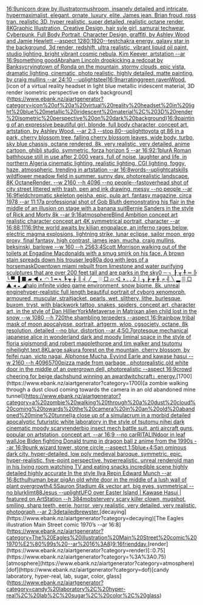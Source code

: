 [16:9](https://www.ebank.nz/aiartgenerator?category=16%3A9)[unicorn draw by illustrator](https://www.ebank.nz/aiartgenerator?category=unicorn%20draw%20by%20illustrator)[mushroom, insanely detailed and intricate, hypermaximalist, elegant, ornate, luxury, elite, James jean, Brian froud, ross tran, realistic 3D, hyper realistic, super detailed, realistic octane render, 8K](https://www.ebank.nz/aiartgenerator?category=mushroom%2C%20insanely%20detailed%20and%20intricate%2C%20hypermaximalist%2C%20elegant%2C%20ornate%2C%20luxury%2C%20elite%2C%20James%20jean%2C%20Brian%20froud%2C%20ross%20tran%2C%20realistic%203D%2C%20hyper%20realistic%2C%20super%20detailed%2C%20realistic%20octane%20render%2C%208K)[Graphic Illustration, Creative Design, hair syle girl, samurai techwear, Cyberpunk, Full Body Portrait, Character Design, graffiti, by Ashley Wood and Jamie Hewlett --aspect 1280:1920](https://www.ebank.nz/aiartgenerator?category=Graphic%20Illustration%2C%20Creative%20Design%2C%20hair%20syle%20girl%2C%20samurai%20techwear%2C%20Cyberpunk%2C%20Full%20Body%20Portrait%2C%20Character%20Design%2C%20graffiti%2C%20by%20Ashley%20Wood%20and%20Jamie%20Hewlett%20--aspect%201280%3A1920)[--test](https://www.ebank.nz/aiartgenerator?category=--test)[chakra energy, galaxy star in the background, 3d render, redshift, ultra realistic, vibrant liquid oil paint, studio lighting, bright vibrant cosmic nebula, Kim Keever, artstation --ar 16:9](https://www.ebank.nz/aiartgenerator?category=chakra%20energy%2C%20galaxy%20star%20in%20the%20background%2C%203d%20render%2C%20redshift%2C%20ultra%20realistic%2C%20vibrant%20liquid%20oil%20paint%2C%20studio%20lighting%2C%20bright%20vibrant%20cosmic%20nebula%2C%20Kim%20Keever%2C%20artstation%20--ar%2016%3A9)[something good](https://www.ebank.nz/aiartgenerator?category=something%20good)[Abraham Lincoln dropkicking a redcoat by Banksy](https://www.ebank.nz/aiartgenerator?category=Abraham%20Lincoln%20dropkicking%20a%20redcoat%20by%20Banksy)[crying](https://www.ebank.nz/aiartgenerator?category=crying)[town of Ronda on the mountain, stormy clouds, epic vista, dramatic lighting, cinematic, photo realistic, highly detailed, matte painting, by craig mullins --ar 24:10 --uplight](https://www.ebank.nz/aiartgenerator?category=town%20of%20Ronda%20on%20the%20mountain%2C%20stormy%20clouds%2C%20epic%20vista%2C%20dramatic%20lighting%2C%20cinematic%2C%20photo%20realistic%2C%20highly%20detailed%2C%20matte%20painting%2C%20by%20craig%20mullins%20--ar%2024%3A10%20--uplight)[steel](https://www.ebank.nz/aiartgenerator?category=steel)[16:9](https://www.ebank.nz/aiartgenerator?category=16%3A9)[narrating](https://www.ebank.nz/aiartgenerator?category=narrating)[green raven](https://www.ebank.nz/aiartgenerator?category=green%20raven)[Wood.](https://www.ebank.nz/aiartgenerator?category=Wood.)[icon of a virtual reality headset in light blue metallic iridescent material, 3D render isometric perspective on dark background](https://www.ebank.nz/aiartgenerator?category=icon%20of%20a%20virtual%20reality%20headset%20in%20light%20blue%20metallic%20iridescent%20material%2C%203D%20render%20isometric%20perspective%20on%20dark%20background)[16:9](https://www.ebank.nz/aiartgenerator?category=16%3A9)[painting of an expressive beautiful girl, blonde, full body character, concept art, artstation, by Ashley Wood. --ar 2:3 --stop 80](https://www.ebank.nz/aiartgenerator?category=painting%20of%20an%20expressive%20beautiful%20girl%2C%20blonde%2C%20full%20body%20character%2C%20concept%20art%2C%20artstation%2C%20by%20Ashley%20Wood.%20--ar%202%3A3%20--stop%2080)[--uplight](https://www.ebank.nz/aiartgenerator?category=--uplight)[toyota gt 86 in a park, cherry blossom tree, falling cherry blossom leaves, wide body, turbo, sky blue chassis, octane rendered, 8k, very realistic, very detailed, anime cartoon, ghibli studio, symmetric, forza horizon 5 --ar 16:9](https://www.ebank.nz/aiartgenerator?category=toyota%20gt%2086%20in%20a%20park%2C%20cherry%20blossom%20tree%2C%20falling%20cherry%20blossom%20leaves%2C%20wide%20body%2C%20turbo%2C%20sky%20blue%20chassis%2C%20octane%20rendered%2C%208k%2C%20very%20realistic%2C%20very%20detailed%2C%20anime%20cartoon%2C%20ghibli%20studio%2C%20symmetric%2C%20forza%20horizon%205%20--ar%2016%3A9)[2:1](https://www.ebank.nz/aiartgenerator?category=2%3A1)[blur](https://www.ebank.nz/aiartgenerator?category=blur)[A Roman bathhouse still in use after 2,000 years, full of noise, laughter and life,  in northern Algeria,cinematic lighting, realistic lighting, CGI lighting, foggy, haze, atmospheric, trending in artstation --ar 16:8](https://www.ebank.nz/aiartgenerator?category=A%20Roman%20bathhouse%20still%20in%20use%20after%202%2C000%20years%2C%20full%20of%20noise%2C%20laughter%20and%20life%2C%20%20in%20northern%20Algeria%2Ccinematic%20lighting%2C%20realistic%20lighting%2C%20CGI%20lighting%2C%20foggy%2C%20haze%2C%20atmospheric%2C%20trending%20in%20artstation%20--ar%2016%3A8)[words](https://www.ebank.nz/aiartgenerator?category=words)[--uplight](https://www.ebank.nz/aiartgenerator?category=--uplight)[catskills wildflower meadow field in summer. sunny day. photorealistic landscape. 8K OctaneRender.  --w 2160  --h 4096 --no people](https://www.ebank.nz/aiartgenerator?category=catskills%20wildflower%20meadow%20field%20in%20summer.%20sunny%20day.%20photorealistic%20landscape.%208K%20OctaneRender.%20%20--w%202160%20%20--h%204096%20--no%20people)[--fast](https://www.ebank.nz/aiartgenerator?category=--fast)[overhead shot of city street littered with trash, pen and ink drawing, messy --no people --ar 16:9](https://www.ebank.nz/aiartgenerator?category=overhead%20shot%20of%20city%20street%20littered%20with%20trash%2C%20pen%20and%20ink%20drawing%2C%20messy%20--no%20people%20--ar%2016%3A9)[field](https://www.ebank.nz/aiartgenerator?category=field)[chromatic skeleton geisha, epic, pulp art, fantasy magazine, circa 1978 --ar 11:17](https://www.ebank.nz/aiartgenerator?category=chromatic%20skeleton%20geisha%2C%20epic%2C%20pulp%20art%2C%20fantasy%20magazine%2C%20circa%201978%20--ar%2011%3A17)[a professional shot of Gob Bluth demonstrating his flair in the middle of an illusion on stage with a banana suit](https://www.ebank.nz/aiartgenerator?category=a%20professional%20shot%20of%20Gob%20Bluth%20demonstrating%20his%20flair%20in%20the%20middle%20of%20an%20illusion%20on%20stage%20with%20a%20banana%20suit)[Bernie Sanders in the style of Rick and Morty 8k --ar 9:16](https://www.ebank.nz/aiartgenerator?category=Bernie%20Sanders%20in%20the%20style%20of%20Rick%20and%20Morty%208k%20--ar%209%3A16)[atmosphere](https://www.ebank.nz/aiartgenerator?category=atmosphere)[Blind Ambition concept art realistic character concept art 4K symmetrical portrait, character --ar 16:8](https://www.ebank.nz/aiartgenerator?category=Blind%20Ambition%20concept%20art%20realistic%20character%20concept%20art%204K%20symmetrical%20portrait%2C%20character%20--ar%2016%3A8)[8:11](https://www.ebank.nz/aiartgenerator?category=8%3A11)[16:9](https://www.ebank.nz/aiartgenerator?category=16%3A9)[the world awaits by kilian eng](https://www.ebank.nz/aiartgenerator?category=the%20world%20awaits%20by%20kilian%20eng)[palace, an inferno rages below, electric magma explosions, lightning strike, lunar eclipse, sailor moon, ergo proxy, final fantasy, high contrast, james jean, mucha, craig mullins, beksinski, barlowe --w 160 --h 256](https://www.ebank.nz/aiartgenerator?category=palace%2C%20an%20inferno%20rages%20below%2C%20electric%20magma%20explosions%2C%20lightning%20strike%2C%20lunar%20eclipse%2C%20sailor%20moon%2C%20ergo%20proxy%2C%20final%20fantasy%2C%20high%20contrast%2C%20james%20jean%2C%20mucha%2C%20craig%20mullins%2C%20beksinski%2C%20barlowe%20--w%20160%20--h%20256)[3:4](https://www.ebank.nz/aiartgenerator?category=3%3A4)[Scott Morrison walking out of the toilets at Engadine Macdonalds with a smug smirk on his face. A brown stain spreads down his trouser leg](https://www.ebank.nz/aiartgenerator?category=Scott%20Morrison%20walking%20out%20of%20the%20toilets%20at%20Engadine%20Macdonalds%20with%20a%20smug%20smirk%20on%20his%20face.%20A%20brown%20stain%20spreads%20down%20his%20trouser%20leg)[80](https://www.ebank.nz/aiartgenerator?category=80)[a dog with legs of a horse](https://www.ebank.nz/aiartgenerator?category=a%20dog%20with%20legs%20of%20a%20horse)[mask](https://www.ebank.nz/aiartgenerator?category=mask)[Downtown miami rebuilt from limestone and water purifying sculptures that are over 200 feet tall and are parks in the sky](https://www.ebank.nz/aiartgenerator?category=Downtown%20miami%20rebuilt%20from%20limestone%20and%20water%20purifying%20sculptures%20that%20are%20over%20200%20feet%20tall%20and%20are%20parks%20in%20the%20sky)[0	─	┐	┠	┰	╀	═	╠	╰	▀	▐	■	▰	◀	◐	◠ 1	━	┑	┡	┱	╁	║	╡	╱	▁	░	□	▱	◁	◑	◡ 2	│	┒	┢	┲	╂	╒	╢	╲	▂	▒	▢	▲	◂	◒	◢](https://www.ebank.nz/aiartgenerator?category=0%09%E2%94%80%09%E2%94%90%09%E2%94%A0%09%E2%94%B0%09%E2%95%80%09%E2%95%90%09%E2%95%A0%09%E2%95%B0%09%E2%96%80%09%E2%96%90%09%E2%96%A0%09%E2%96%B0%09%E2%97%80%09%E2%97%90%09%E2%97%A0%201%09%E2%94%81%09%E2%94%91%09%E2%94%A1%09%E2%94%B1%09%E2%95%81%09%E2%95%91%09%E2%95%A1%09%E2%95%B1%09%E2%96%81%09%E2%96%91%09%E2%96%A1%09%E2%96%B1%09%E2%97%81%09%E2%97%91%09%E2%97%A1%202%09%E2%94%82%09%E2%94%92%09%E2%94%A2%09%E2%94%B2%09%E2%95%82%09%E2%95%92%09%E2%95%A2%09%E2%95%B2%09%E2%96%82%09%E2%96%92%09%E2%96%A2%09%E2%96%B2%09%E2%97%82%09%E2%97%92%09%E2%97%A2)[halo infinite video game environment, snow biome, 8k, unreal engine](https://www.ebank.nz/aiartgenerator?category=halo%20infinite%20video%20game%20environment%2C%20snow%20biome%2C%208k%2C%20unreal%20engine)[hyper-realistic full length beautiful portrait of cyborg xenomorph, armoured, muscular, straitjacket, pearls, wet, slithery, lithe, burlesque, buxom, tryst, with blackwork tattoo, snakes, spiders, concept art, character art, in the style of Dan Hillier](https://www.ebank.nz/aiartgenerator?category=hyper-realistic%20full%20length%20beautiful%20portrait%20of%20cyborg%20xenomorph%2C%20armoured%2C%20muscular%2C%20straitjacket%2C%20pearls%2C%20wet%2C%20slithery%2C%20lithe%2C%20burlesque%2C%20buxom%2C%20tryst%2C%20with%20blackwork%20tattoo%2C%20snakes%2C%20spiders%2C%20concept%20art%2C%20character%20art%2C%20in%20the%20style%20of%20Dan%20Hillier)[York](https://www.ebank.nz/aiartgenerator?category=York)[Metaverse in Matrix](https://www.ebank.nz/aiartgenerator?category=Metaverse%20in%20Matrix)[an alien child lost in the snow --w 1080 --h 720](https://www.ebank.nz/aiartgenerator?category=an%20alien%20child%20lost%20in%20the%20snow%20--w%201080%20--h%20720)[the shambling terpeders --aspect 16:9](https://www.ebank.nz/aiartgenerator?category=the%20shambling%20terpeders%20--aspect%2016%3A9)[rainbow tribal mask of moon apocalypse, portrait, artgerm, wlop, cgsociety, octane, 8k resolution, detailed --no blur, distortion --ar 4:5](https://www.ebank.nz/aiartgenerator?category=rainbow%20tribal%20mask%20of%20moon%20apocalypse%2C%20portrait%2C%20artgerm%2C%20wlop%2C%20cgsociety%2C%20octane%2C%208k%20resolution%2C%20detailed%20--no%20blur%2C%20distortion%20--ar%204%3A5)[0.7](https://www.ebank.nz/aiartgenerator?category=0.7)[grotesque mechanical japanese alice in wonderland dark and moody liminal space in the style of floria sigismondi and robert mapplethorpe and tim walker and tsutomu nihei](https://www.ebank.nz/aiartgenerator?category=grotesque%20mechanical%20japanese%20alice%20in%20wonderland%20dark%20and%20moody%20liminal%20space%20in%20the%20style%20of%20floria%20sigismondi%20and%20robert%20mapplethorpe%20and%20tim%20walker%20and%20tsutomu%20nihei)[light,](https://www.ebank.nz/aiartgenerator?category=light%2C)[text](https://www.ebank.nz/aiartgenerator?category=text)[,8K](https://www.ebank.nz/aiartgenerator?category=%2C8K)[Large sakura forest on the mountain, cherry blossom, by feifei ruan, victo nagai, Alphonse Mucha, Eyvind Earle and kawase hasui --w 2160 --h 4096](https://www.ebank.nz/aiartgenerator?category=Large%20sakura%20forest%20on%20the%20mountain%2C%20cherry%20blossom%2C%20by%20feifei%20ruan%2C%20victo%20nagai%2C%20Alphonse%20Mucha%2C%20Eyvind%20Earle%20and%20kawase%20hasui%20--w%202160%20--h%204096)[5700](https://www.ebank.nz/aiartgenerator?category=5700)[pizza made from garbage , photorealistic,](https://www.ebank.nz/aiartgenerator?category=pizza%20made%20from%20garbage%20%2C%20photorealistic%2C)[old white door in the middle of an overgrown dell, photorealistic --aspect 16:9](https://www.ebank.nz/aiartgenerator?category=old%20white%20door%20in%20the%20middle%20of%20an%20overgrown%20dell%2C%20photorealistic%20--aspect%2016%3A9)[crowd cheering for beige dachshund winning an award](https://www.ebank.nz/aiartgenerator?category=crowd%20cheering%20for%20beige%20dachshund%20winning%20an%20award)[witchcraft」](https://www.ebank.nz/aiartgenerator?category=witchcraft%E3%80%8D)[energy.](https://www.ebank.nz/aiartgenerator?category=energy.)[1700](https://www.ebank.nz/aiartgenerator?category=1700)[a zombie walking through a dust cloud coming towards the camera in an old abandoned mine tunnel](https://www.ebank.nz/aiartgenerator?category=a%20zombie%20walking%20through%20a%20dust%20cloud%20coming%20towards%20the%20camera%20in%20an%20old%20abandoned%20mine%20tunnel)[a close up of a simulacrum in a morbid detailed apocalyptic futuristic white laboratory in the style of tsutomu nihei dark cinematic moody scary](https://www.ebank.nz/aiartgenerator?category=a%20close%20up%20of%20a%20simulacrum%20in%20a%20morbid%20detailed%20apocalyptic%20futuristic%20white%20laboratory%20in%20the%20style%20of%20tsutomu%20nihei%20dark%20cinematic%20moody%20scary)[render](https://www.ebank.nz/aiartgenerator?category=render)[bio insect mech battle suit, anti aircraft guns, popular on artstation, concept art, --ar 16:9 --no car](https://www.ebank.nz/aiartgenerator?category=bio%20insect%20mech%20battle%20suit%2C%20anti%20aircraft%20guns%2C%20popular%20on%20artstation%2C%20concept%20art%2C%20--ar%2016%3A9%20--no%20car)[RITALIN](https://www.ebank.nz/aiartgenerator?category=RITALIN)[door in leaf wall](https://www.ebank.nz/aiartgenerator?category=door%20in%20leaf%20wall)[Joe Biden fighting Donald trump in dragon ball z anime from the 1990s --ar 16:9](https://www.ebank.nz/aiartgenerator?category=Joe%20Biden%20fighting%20Donald%20trump%20in%20dragon%20ball%20z%20anime%20from%20the%201990s%20--ar%2016%3A9)[punk wizard tower, stone circle --aspect 1:5](https://www.ebank.nz/aiartgenerator?category=punk%20wizard%20tower%2C%20stone%20circle%20--aspect%201%3A5)[blue+](https://www.ebank.nz/aiartgenerator?category=blue%2B)[4:5](https://www.ebank.nz/aiartgenerator?category=4%3A5)[an ominous dark city. hyper-detailed. low poly medieval baroque. symmetric. epic. hyper-realistic. five-point perspective. hyperrealistic. unreal render](https://www.ebank.nz/aiartgenerator?category=an%20ominous%20dark%20city.%20hyper-detailed.%20low%20poly%20medieval%20baroque.%20symmetric.%20epic.%20hyper-realistic.%20five-point%20perspective.%20hyperrealistic.%20unreal%20render)[old man in his living room watching TV and eating snacks incredible scene highly detailed highly accurate In the style Ilya Repin Edward Munch --ar 16:8](https://www.ebank.nz/aiartgenerator?category=old%20man%20in%20his%20living%20room%20watching%20TV%20and%20eating%20snacks%20incredible%20scene%20highly%20detailed%20highly%20accurate%20In%20the%20style%20Ilya%20Repin%20Edward%20Munch%20--ar%2016%3A8)[cthulhu](https://www.ebank.nz/aiartgenerator?category=cthulhu)[man bear pig](https://www.ebank.nz/aiartgenerator?category=man%20bear%20pig)[An old white door in the middle of a lush wall of plant overgrowth](https://www.ebank.nz/aiartgenerator?category=An%20old%20white%20door%20in%20the%20middle%20of%20a%20lush%20wall%20of%20plant%20overgrowth)[4:5](https://www.ebank.nz/aiartgenerator?category=4%3A5)[Sauron Stadium 4k vector art, big eyes, symmetrical --no blur](https://www.ebank.nz/aiartgenerator?category=Sauron%20Stadium%204k%20vector%20art%2C%20big%20eyes%2C%20symmetrical%20--no%20blur)[klimt](https://www.ebank.nz/aiartgenerator?category=klimt)[88](https://www.ebank.nz/aiartgenerator?category=88)[Jesus --uplight](https://www.ebank.nz/aiartgenerator?category=Jesus%20--uplight)[UFO over Easter Island | Kawase Hasui | featured on ArtStation --h 384](https://www.ebank.nz/aiartgenerator?category=UFO%20over%20Easter%20Island%20%7C%20Kawase%20Hasui%20%7C%20featured%20on%20ArtStation%20--h%20384)[mobster](https://www.ebank.nz/aiartgenerator?category=mobster)[very scary killer clown, mugshot, smiling, sharp teeth, eerie, horror, very realistic, very detailed, very realistic, photograph --ar 2:3](https://www.ebank.nz/aiartgenerator?category=very%20scary%20killer%20clown%2C%20mugshot%2C%20smiling%2C%20sharp%20teeth%2C%20eerie%2C%20horror%2C%20very%20realistic%2C%20very%20detailed%2C%20very%20realistic%2C%20photograph%20--ar%202%3A3)[detailed](https://www.ebank.nz/aiartgenerator?category=detailed)[brewster.](https://www.ebank.nz/aiartgenerator?category=brewster.)[decaying](https://www.ebank.nz/aiartgenerator?category=decaying)[The Eagles illustration Main Street comic 1970’s --ar 16:8](https://www.ebank.nz/aiartgenerator?category=The%20Eagles%20illustration%20Main%20Street%20comic%201970%E2%80%99s%20--ar%2016%3A8)[9:16](https://www.ebank.nz/aiartgenerator?category=9%3A16)[friend](https://www.ebank.nz/aiartgenerator?category=friend)[day.](https://www.ebank.nz/aiartgenerator?category=day.)[render](https://www.ebank.nz/aiartgenerator?category=render)[::0.75](https://www.ebank.nz/aiartgenerator?category=%3A%3A0.75)[atmosphere](https://www.ebank.nz/aiartgenerator?category=atmosphere)[dof](https://www.ebank.nz/aiartgenerator?category=dof)[candy laboratory, hyper-real, lab, sugar, color, glass](https://www.ebank.nz/aiartgenerator?category=candy%20laboratory%2C%20hyper-real%2C%20lab%2C%20sugar%2C%20color%2C%20glass)